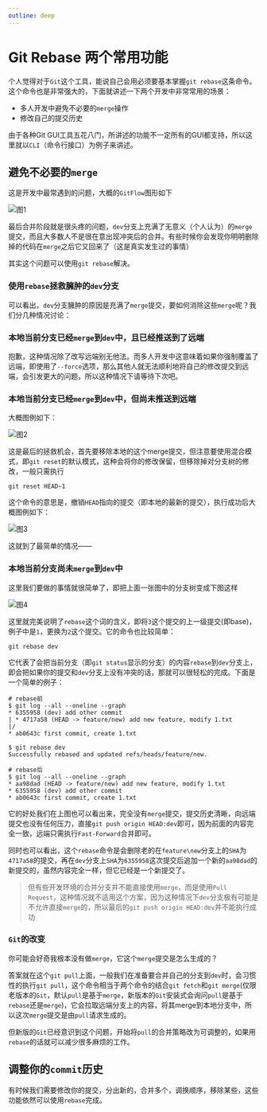 ```yaml
---
outline: deep
---
```


# Git Rebase 两个常用功能

个人觉得对于`Git`这个工具，能说自己会用必须要基本掌握`git rebase`这条命令。这个命令也是非常强大的，下面就讲述一下两个开发中非常常用的场景：

* 多人开发中避免不必要的`merge`操作
* 修改自己的提交历史

由于各种Git GUI工具五花八门，所讲述的功能不一定所有的GUI都支持，所以这里就以`CLI`（命令行接口）为例子来讲述。

## 避免不必要的`merge`

这是开发中最常遇到的问题，大概的`GitFlow`图形如下

![图1](/images/git_rebase_1.png)

最后合并阶段就是很头疼的问题，`dev`分支上充满了无意义（个人认为）的`merge`提交，而且大多数人不是很在意出现冲突后的合并。有些时候你会发现你明明删除掉的代码在`merge`之后它又回来了（这是真实发生过的事情）

其实这个问题可以使用`git rebase`解决。

### 使用`rebase`拯救臃肿的`dev`分支

可以看出，`dev`分支臃肿的原因是充满了`merge`提交，要如何消除这些`merge`呢？我们分几种情况讨论：

### 本地当前分支已经`merge`到`dev`中，且已经推送到了远端

抱歉，这种情况除了改写远端别无他法。而多人开发中这意味着如果你强制覆盖了远端，即使用了`--force`选项，那么其他人就无法顺利地将自己的修改提交到远端，会引发更大的问题，所以这种情况下请等待下次吧。

### 本地当前分支已经`merge`到`dev`中，但尚未推送到远端

大概图例如下：

![图2](/images/git_rebase_2.png)

这是最后的拯救机会，首先要移除本地的这个merge提交，但注意要使用混合模式，即`git reset`的默认模式，这种会将你的修改保留，但移除掉对分支树的修改，一般只需执行

```shell
git reset HEAD~1
```

这个命令的意思是，撤销`HEAD`指向的提交（即本地的最新的提交），执行成功后大概图例如下：

![图3](/images/git_rebase_3.png)

这就到了最简单的情况——

### 本地当前分支尚未`merge`到`dev`中

这里我们要做的事情就很简单了，即把上面一张图中的分支树变成下图这样

![图4](/images/git_rebase_4.png)

这里就完美说明了`rebase`这个词的含义，即将`3`这个提交的上一级提交(即base)，例子中是`1`，更换为`2`这个提交。它的命令也比较简单：

```shell
git rebase dev
```

它代表了会把当前分支（即`git status`显示的分支）的内容`rebase`到`dev`分支上，即会把如果你的提交和`dev`分支上没有冲突的话，那就可以很轻松的完成。下面是一个简单的例子：

```shell
# rebase前
$ git log --all --oneline --graph
* 6355958 (dev) add other commit
| * 4717a58 (HEAD -> feature/new) add new feature, modify 1.txt
|/
* ab0643c first commit, create 1.txt

$ git rebase dev
Successfully rebased and updated refs/heads/feature/new.

# rebase后
$ git log --all --oneline --graph
* aa98dad (HEAD -> feature/new) add new feature, modify 1.txt
* 6355958 (dev) add other commit
* ab0643c first commit, create 1.txt
```

它的好处我们在上图也可以看出来，完全没有`merge`提交，提交历史清晰，向远端提交也没有任何压力，直接`git push origin HEAD:dev`即可，因为前面的内容完全一致，远端只需执行`Fast-Forward`合并即可。

同时也可以看出，这个`rebase`命令是会删除老的在`feature\new`分支上的`SHA`为`4717a58`的提交，再在`dev`分支上`SHA`为`6355958`这次提交后追加一个新的`aa98dad`的新提交的，虽然内容完全一样，但它已经是一个新提交了。

> 但有些开发环境的合并分支并不能直接使用`merge`，而是使用`Pull Request`，这种情况就不适用这个方案，因为这种情况下`dev`分支极有可能是不允许直接`merge`的，所以最后的`git push origin HEAD:dev`并不能执行成功

### `Git`的改变

你可能会好奇我根本没有做`merge`，它这个`merge`提交是怎么生成的？

答案就在这个`git pull`上面，一般我们在准备要合并自己的分支到`dev`时，会习惯性的执行`git pull`，这个命令相当于两个命令的结合`git fetch`和`git merge`(仅限老版本的`Git`，默认`pull`是基于`merge`，新版本的`Git`安装式会询问`pull`是基于`rebase`还是`merge`)，它会拉取远端分支上的内容，将其merge到本地分支中，所以这次`merge`提交是由`pull`请求生成的。

但新版的`Git`已经意识到这个问题，开始将`pull`的合并策略改为可调整的，如果用`rebase`的话就可以减少很多麻烦的工作。

## 调整你的`commit`历史

有时候我们需要修改你的提交，分出新的，合并多个，调换顺序，移除某些，这些功能依然可以使用`rebase`完成。

